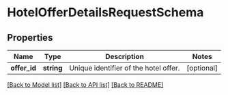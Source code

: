 # HotelOfferDetailsRequestSchema

## Properties
Name | Type | Description | Notes
------------ | ------------- | ------------- | -------------
**offer_id** | **string** | Unique identifier of the hotel offer. | [optional] 

[[Back to Model list]](../../README.md#documentation-for-models) [[Back to API list]](../../README.md#documentation-for-api-endpoints) [[Back to README]](../../README.md)

